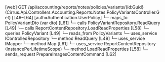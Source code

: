 [web] GET /api/accounting/reports/notes/policies/variants/{id:Guid}  (Cirrus.Api.Controllers.Accounting.Reports.Notes.PolicyVariantsController.Get)  [L46–L64] [auth=Authentication.UserPolicy]
  └─ maps_to PolicyVariantDto (var dto) [L61]
  └─ calls PolicyVariantRepository.ReadQuery [L49]
  └─ calls ReportContentRepository.LoadReadProperties [L58]
  └─ queries PolicyVariant [L49]
    └─ reads_from PolicyVariants
  └─ uses_service IControlledRepository<PolicyVariant>
    └─ method ReadQuery [L49]
  └─ uses_service IMapper
    └─ method Map [L61]
  └─ uses_service ReportContentRepository (InstancePerLifetimeScope)
    └─ method LoadReadProperties [L58]
  └─ sends_request PrepareImagesContentCommand [L62]

